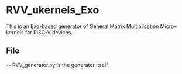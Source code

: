 # RVV_ukernels_Exo

This is an Exo-based generator of General Matrix Multiplication Micro-kernels for RISC-V devices.

## File
-- RVV_generator.py is the generator itself.

